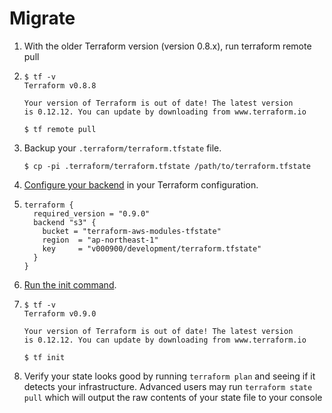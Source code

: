 # Migrate

1. With the older Terraform version (version 0.8.x), run terraform remote pull

2. ```shell
   $ tf -v
   Terraform v0.8.8
   
   Your version of Terraform is out of date! The latest version
   is 0.12.12. You can update by downloading from www.terraform.io
   
   $ tf remote pull
   ```

2. Backup your `.terraform/terraform.tfstate` file. 

   ```shell
   $ cp -pi .terraform/terraform.tfstate /path/to/terraform.tfstate
   ```

3. [Configure your backend](https://www.terraform.io/docs/backends/config.html) in your Terraform configuration. 

4. ```HCL
   terraform {
     required_version = "0.9.0"
     backend "s3" {
       bucket = "terraform-aws-modules-tfstate"
       region  = "ap-northeast-1"
       key     = "v000900/development/terraform.tfstate"
     }
   }
   ```

4. [Run the init command](https://www.terraform.io/docs/backends/init.html).

5. ```shell
   $ tf -v
   Terraform v0.9.0
   
   Your version of Terraform is out of date! The latest version
   is 0.12.12. You can update by downloading from www.terraform.io
   
   $ tf init
   ```

5. Verify your state looks good by running `terraform plan` and seeing if it detects your infrastructure. Advanced users may run `terraform state pull` which will output the raw contents of your state file to your console